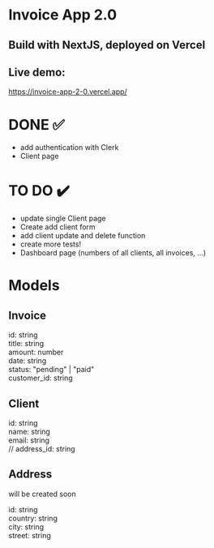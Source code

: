 # Invoice App 2.0
## Build with NextJS, deployed on Vercel

## Live demo:
https://invoice-app-2-0.vercel.app/

# DONE ✅
- add authentication with Clerk
- Client page

# TO DO ✔️
- update single Client page 
- Create add client form
- add client update and delete function
- create more tests!
- Dashboard page (numbers of all clients, all invoices, ...)

# Models

## Invoice

id: string\
title: string\
amount: number\
date: string\
status: "pending" | "paid"\
customer_id: string


## Client

id: string\
name: string\
email: string\
// address_id: string


## Address
will be created soon

id: string\
country: string\
city: string\
street: string

